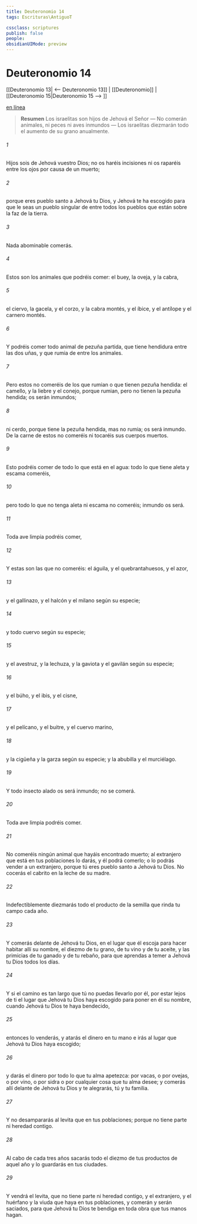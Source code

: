 ```yaml
---
title: Deuteronomio 14
tags: Escrituras\AntiguoT

cssclass: scriptures
publish: false
people:
obsidianUIMode: preview
---
```


# Deuteronomio 14
[[Deuteronomio 13| <-- Deuteronomio 13]] | [[Deuteronomio]] | [[Deuteronomio 15|Deuteronomio 15 --> ]]

[en línea](https://churchofjesuschrist.org/study/scriptures/ot/deut/14?lang=spa)

> __Resumen__
Los israelitas son hijos de Jehová el Señor — No comerán animales, ni peces ni aves inmundos — Los israelitas diezmarán todo el aumento de su grano anualmente.

###### 1 
Hijos sois de Jehová vuestro Dios; no os haréis incisiones ni os raparéis entre los ojos por causa de un muerto;

###### 2 
porque eres pueblo santo a Jehová tu Dios, y Jehová te ha escogido para que le seas un pueblo singular de entre todos los pueblos que están sobre la faz de la tierra.

###### 3 
Nada abominable comerás.

###### 4 
Estos son los animales que podréis comer: el buey, la oveja, y la cabra,

###### 5 
el ciervo, la gacela, y el corzo, y la cabra montés, y el íbice, y el antílope y el carnero montés.

###### 6 
Y podréis comer todo animal de pezuña partida, que tiene hendidura entre las dos uñas, y que rumia de entre los animales.

###### 7 
Pero estos no comeréis de los que rumian o que tienen pezuña hendida: el camello, y la liebre y el conejo, porque rumian, pero no tienen la pezuña hendida; os serán inmundos;

###### 8 
ni cerdo, porque tiene la pezuña hendida, mas no rumia; os será inmundo. De la carne de estos no comeréis ni tocaréis sus cuerpos muertos.

###### 9 
Esto podréis comer de todo lo que está en el agua: todo lo que tiene aleta y escama comeréis,

###### 10 
pero todo lo que no tenga aleta ni escama no comeréis; inmundo os será.

###### 11 
Toda ave limpia podréis comer,

###### 12 
Y estas son las que no comeréis: el águila, y el quebrantahuesos, y el azor,

###### 13 
y el gallinazo, y el halcón y el milano según su especie;

###### 14 
y todo cuervo según su especie;

###### 15 
y el avestruz, y la lechuza, y la gaviota y el gavilán según su especie;

###### 16 
y el búho, y el ibis, y el cisne,

###### 17 
y el pelícano, y el buitre, y el cuervo marino,

###### 18 
y la cigüeña y la garza según su especie; y la abubilla y el murciélago.

###### 19 
Y todo insecto alado os será inmundo; no se comerá.

###### 20 
Toda ave limpia podréis comer.

###### 21 
No comeréis ningún animal que hayáis encontrado muerto; al extranjero que está en tus poblaciones lo darás, y él podrá comerlo; o lo podrás vender a un extranjero, porque tú eres pueblo santo a Jehová tu Dios. No cocerás el cabrito en la leche de su madre.

###### 22 
Indefectiblemente diezmarás todo el producto de la semilla que rinda tu campo cada año.

###### 23 
Y comerás delante de Jehová tu Dios, en el lugar que él escoja para hacer habitar allí su nombre, el diezmo de tu grano, de tu vino y de tu aceite, y las primicias de tu ganado y de tu rebaño, para que aprendas a temer a Jehová tu Dios todos los días.

###### 24 
Y si el camino es tan largo que tú no puedas llevarlo por él, por estar lejos de ti el lugar que Jehová tu Dios haya escogido para poner en él su nombre, cuando Jehová tu Dios te haya bendecido,

###### 25 
entonces lo venderás, y atarás el dinero en tu mano e irás al lugar que Jehová tu Dios haya escogido;

###### 26 
y darás el dinero por todo lo que tu alma apetezca: por vacas, o por ovejas, o por vino, o por sidra o por cualquier cosa que tu alma desee; y comerás allí delante de Jehová tu Dios y te alegrarás, tú y tu familia.

###### 27 
Y no desampararás al levita que  en tus poblaciones; porque no tiene parte ni heredad contigo.

###### 28 
Al cabo de cada tres años sacarás todo el diezmo de tus productos de aquel año y lo guardarás en tus ciudades.

###### 29 
Y vendrá el levita, que no tiene parte ni heredad contigo, y el extranjero, y el huérfano y la viuda que haya en tus poblaciones, y comerán y serán saciados, para que Jehová tu Dios te bendiga en toda obra que tus manos hagan.

